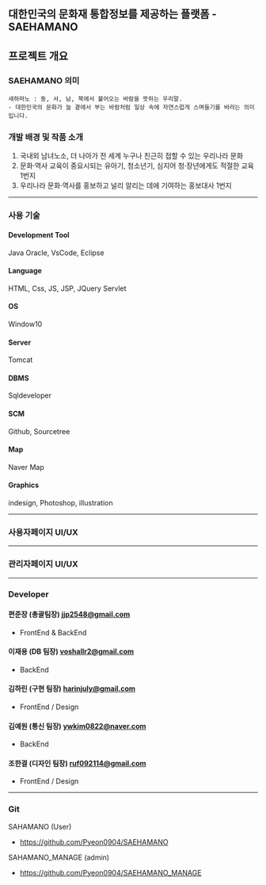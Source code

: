 ## 대한민국의 문화재 통합정보를 제공하는 플랫폼 - SAEHAMANO

## 프로젝트 개요
### SAEHAMANO 의미
```
새하마노 : 동, 서, 남, 북에서 불어오는 바람을 뜻하는 우리말.
- 대한민국의 문화가 늘 곁에서 부는 바람처럼 일상 속에 자연스럽게 스며들기를 바라는 의미입니다.
```

### 개발 배경 및 작품 소개
1. 국내외 남녀노소, 더 나아가 전 세계 누구나 친근히 접할 수 있는 우리나라 문화
2. 문화·역사 교육이 중요시되는 유아기, 청소년기, 심지어 청·장년에게도 적절한 교육 1번지
3. 우리나라 문화·역사를 홍보하고 널리 알리는 데에 기여하는 홍보대사 1번지

***

### 사용 기술
#### Development Tool <br/>
  Java Oracle, VsCode, Eclipse

#### Language <br/>
  HTML, Css, JS, JSP, JQuery Servlet

#### OS <br/>
  Window10
  
#### Server <br/>
  Tomcat
  
#### DBMS <br/>
  Sqldeveloper
  
#### SCM <br/>
  Github, Sourcetree
  
#### Map <br/>
  Naver Map
  
#### Graphics <br/>
  indesign, Photoshop, illustration
***
  
### 사용자페이지 UI/UX

***

### 관리자페이지 UI/UX

***

### Developer

#### 편준장 (총괄팀장) jjp2548@gmail.com
- FrontEnd & BackEnd
#### 이재용 (DB 팀장) voshallr2@gmail.com
- BackEnd
#### 김하린 (구현 팀장) harinjuly@gmail.com
- FrontEnd / Design
#### 김예원 (통신 팀장) ywkim0822@naver.com
- BackEnd
#### 조한결 (디자인 팀장) ruf092114@gmail.com
- FrontEnd / Design

***

### Git
SAHAMANO (User)
- https://github.com/Pyeon0904/SAEHAMANO

SAHAMANO_MANAGE (admin)
- https://github.com/Pyeon0904/SAEHAMANO_MANAGE

